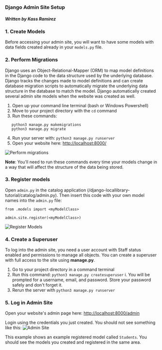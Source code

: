 ### Django Admin Site Setup
##### Written by Kass Ramirez

### 1. Create Models
Before accessing your admin site, you will want to have some models with data fields created already in your `models.py` file.

### 2. Perform Migrations
Django uses an Object-Relational-Mapper (ORM) to map model definitions in the Django code to the data structure used by the underlying database. Django tracks the changes made to model definitions and can create database migration scripts to automatically migrate the underlying data structure in the database to match the model. Django automatically created several admin site models when the website was created as well.

1. Open up your command line terminal (bash or Windows Powershell)
1. Move to your project directory with the `cd` command
1. Run these commands:
```
   python3 manage.py makemigrations
   python3 manage.py migrate
```
4. Run your server with: `python3 manage.py runserver`
5. Open your website here: [http://localhost:8000/](http://localhost:8000/)

![Perform migrations](https://github.com/C0atRack/GE02-Collab/blob/main/images/GE03Doc%20-%20Admin%20Setup/Migrations.png?raw=true)

**Note**: You'll need to run these commands every time your models change in a way that will affect the structure of the data being stored.

### 3. Register models
Open `admin.py` in the catalog application (/django-locallibrary-tutorial/catalog/admin.py). Then insert this code with your own model names into the `admin.py` file:
```
from .models import <myModelClass>

admin.site.register(<myModelClass>)
```
![Register Models](https://github.com/C0atRack/GE02-Collab/blob/main/images/GE03Doc%20-%20Admin%20Setup/RegisterModels.png?raw=true)

### 4. Create a Superuser
To log into the admin site, you need a user account with Staff status enabled and permissions to manage all objects. You can create a superuser with full access to the site using **manage.py**.

1. Go to your project directory in a command terminal
2. Run this command: `python3 manage.py createsuperuser`
   i. You will be prompted for a username, email, and password. Store your password safely and don't forget it.
4. Rerun the server with `python3 manage.py runserver`

### 5. Log in Admin Site
Open your website's admin page here: [http://localhost:8000/admin](http://localhost:8000/admin)

Login using the credentials you just created. You should not see something like this:
![Admin Site](https://github.com/C0atRack/GE02-Collab/blob/main/images/GE03Doc%20-%20Admin%20Setup/AdminSite1.png?raw=true)

This example shows an example registered model called `Students`. You should see the models you created and registered in the same area.

